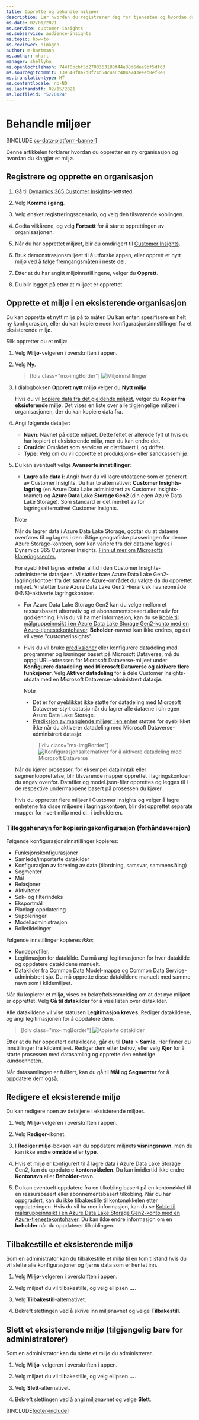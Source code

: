 ```yaml
---
title: Opprette og behandle miljøer
description: Lær hvordan du registrerer deg for tjenesten og hvordan du administrerer miljøer.
ms.date: 02/01/2021
ms.service: customer-insights
ms.subservice: audience-insights
ms.topic: how-to
ms.reviewer: nimagen
author: m-hartmann
ms.author: mhart
manager: shellyha
ms.openlocfilehash: 744f0bcbf5d2700363180f44e38d6dee9bf5df63
ms.sourcegitcommit: 139548f8a2d0f24d54c4a6c404a743eeeb8ef8e0
ms.translationtype: HT
ms.contentlocale: nb-NO
ms.lasthandoff: 02/15/2021
ms.locfileid: "5270124"
---
```

# <a name="manage-environments"></a>Behandle miljøer

[!INCLUDE [cc-data-platform-banner](../includes/cc-data-platform-banner.md)]

Denne artikkelen forklarer hvordan du oppretter en ny organisasjon og hvordan du klargjør et miljø.

## <a name="sign-up-and-create-an-organization"></a>Registrere og opprette en organisasjon

1. Gå til [Dynamics 365 Customer Insights](https://dynamics.microsoft.com/ai/customer-insights/)-nettsted.

2. Velg **Komme i gang**.

3. Velg ønsket registreringsscenario, og velg den tilsvarende koblingen.

4. Godta vilkårene, og velg **Fortsett** for å starte opprettingen av organisasjonen.

5. Når du har opprettet miljøet, blir du omdirigert til [Customer Insights](https://home.ci.ai.dynamics.com).

6. Bruk demonstrasjonsmiljøet til å utforske appen, eller opprett et nytt miljø ved å følge fremgangsmåten i neste del.

7. Etter at du har angitt miljøinnstillingene, velger du **Opprett**.

8. Du blir logget på etter at miljøet er opprettet.

## <a name="create-an-environment-in-an-existing-organization"></a>Opprette et miljø i en eksisterende organisasjon

Du kan opprette et nytt miljø på to måter. Du kan enten spesifisere en helt ny konfigurasjon, eller du kan kopiere noen konfigurasjonsinnstillinger fra et eksisterende miljø.

Slik oppretter du et miljø:

1. Velg **Miljø**-velgeren i overskriften i appen.

1. Velg **Ny**.

   > [!div class="mx-imgBorder"]
   > ![Miljøinnstillinger](media/environment-settings-dialog.png)

1. I dialogboksen **Opprett nytt miljø** velger du **Nytt miljø**.

   Hvis du vil [kopiere data fra det gjeldende miljøet](#additional-considerations-for-copy-configuration-preview), velger du **Kopier fra eksisterende miljø**. Det vises en liste over alle tilgjengelige miljøer i organisasjonen, der du kan kopiere data fra.

1. Angi følgende detaljer:
   - **Navn**: Navnet på dette miljøet. Dette feltet er allerede fylt ut hvis du har kopiert et eksisterende miljø, men du kan endre det.
   - **Område**: Området som servicen er distribuert i, og driftet.
   - **Type**: Velg om du vil opprette et produksjons- eller sandkassemiljø.

2. Du kan eventuelt velge **Avanserte innstillinger**:

   - **Lagre alle data i**: Angir hvor du vil lagre utdataene som er generert av Customer Insights. Du har to alternativer: **Customer Insights-lagring** (en Azure Data Lake administrert av Customer Insights-teamet) og **Azure Data Lake Storage Gen2** (din egen Azure Data Lake Storage). Som standard er det merket av for lagringsalternativet Customer Insights.

   > [!NOTE]
   > Når du lagrer data i Azure Data Lake Storage, godtar du at dataene overføres til og lagres i den riktige geografiske plasseringen for denne Azure Storage-kontoen, som kan variere fra der dataene lagres i Dynamics 365 Customer Insights. [Finn ut mer om Microsofts klareringssenter.](https://www.microsoft.com/trust-center)
   >
   > For øyeblikket lagres enheter alltid i den Customer Insights-administrerte datasjøen.
   > Vi støtter bare Azure Data Lake Gen2-lagringskontoer fra det samme Azure-området du valgte da du opprettet miljøet.
   > Vi støtter bare Azure Data Lake Gen2 Hierarkisk navneområde (HNS)-aktiverte lagringskontoer.

   - For Azure Data Lake Storage Gen2 kan du velge mellom et ressursbasert alternativ og et abonnementsbasert alternativ for godkjenning. Hvis du vil ha mer informasjon, kan du se [Koble til målgruppeinnsikt i en Azure Data Lake Storage Gen2-konto med en Azure-tjenestekontohaver](connect-service-principal.md). **Beholder**-navnet kan ikke endres, og det vil være "customerinsights".
   
   - Hvis du vil bruke [prediksjoner](predictions.md) eller konfigurere datadeling med programmer og løsninger basert på Microsoft Dataverse, må du oppgi URL-adressen for Microsoft Dataverse-miljøet under **Konfigurere datadeling med Microsoft Dataverse og aktivere flere funksjoner**. Velg **Aktiver datadeling** for å dele Customer Insights-utdata med en Microsoft Dataverse-administrert datasjø.

     > [!NOTE]
     > - Det er for øyeblikket ikke støtte for datadeling med Microsoft Dataverse-styrt datasjø når du lagrer alle dataene i din egen Azure Data Lake Storage.
     > - [Prediksjon av manglende miljøer i en enhet](predictions.md) støttes for øyeblikket ikke når du aktiverer datadeling med Microsoft Dataverse-administrert datasjø.

     > [!div class="mx-imgBorder"]
     > ![Konfigurasjonsalternativer for å aktivere datadeling med Microsoft Dataverse](media/Datasharing-with-DataverseMDL.png)

   Når du kjører prosesser, for eksempel datainntak eller segmentopprettelse, blir tilsvarende mapper opprettet i lagringskontoen du angav ovenfor. Datafiler og model.json-filer opprettes og legges til i de respektive undermappene basert på prosessen du kjører.

   Hvis du oppretter flere miljøer i Customer Insights og velger å lagre enhetene fra disse miljøene i lagringskontoen, blir det opprettet separate mapper for hvert miljø med ci_<environmentid> i beholderen.

### <a name="additional-considerations-for-copy-configuration-preview"></a>Tilleggshensyn for kopieringskonfigurasjon (forhåndsversjon)

Følgende konfigurasjonsinnstillinger kopieres:

- Funksjonskonfigurasjoner
- Samlede/importerte datakilder
- Konfigurasjon av forening av data (tilordning, samsvar, sammenslåing)
- Segmenter
- Mål
- Relasjoner
- Aktiviteter
- Søk- og filterindeks
- Eksportmål
- Planlagt oppdatering
- Suppleringer
- Modelladministrasjon
- Rolletildelinger

Følgende innstillinger kopieres *ikke*:

- Kundeprofiler.
- Legitimasjon for datakilde. Du må angi legitimasjonen for hver datakilde og oppdatere datakildene manuelt.
- Datakilder fra Common Data Model-mappe og Common Data Service-administrert sjø. Du må opprette disse datakildene manuelt med samme navn som i kildemiljøet.

Når du kopierer et miljø, vises en bekreftelsesmelding om at det nye miljøet er opprettet. Velg **Gå til datakilder** for å vise listen over datakilder.

Alle datakildene vil vise statusen **Legitimasjon kreves**. Rediger datakildene, og angi legitimasjonen for å oppdatere dem.

> [!div class="mx-imgBorder"]
> ![Kopierte datakilder](media/data-sources-copied.png)

Etter at du har oppdatert datakildene, går du til **Data** > **Samle**. Her finner du innstillinger fra kildemiljøet. Rediger dem etter behov, eller velg **Kjør** for å starte prosessen med datasamling og opprette den enhetlige kundeenheten.

Når datasamlingen er fullført, kan du gå til **Mål** og **Segmenter** for å oppdatere dem også.

## <a name="edit-an-existing-environment"></a>Redigere et eksisterende miljø

Du kan redigere noen av detaljene i eksisterende miljøer.

1.  Velg **Miljø**-velgeren i overskriften i appen.

2.  Velg **Rediger**-ikonet.

3. I **Rediger miljø**-boksen kan du oppdatere miljøets **visningsnavn**, men du kan ikke endre **område** eller **type**.

4. Hvis et miljø er konfigurert til å lagre data i Azure Data Lake Storage Gen2, kan du oppdatere **kontonøkkelen**. Du kan imidlertid ikke endre **Kontonavn** eller **Beholder**-navn.

5. Du kan eventuelt oppdatere fra en tilkobling basert på en kontonøkkel til en ressursbasert eller abonnementsbasert tilkobling. Når du har oppgradert, kan du ikke tilbakestille til kontonøkkelen etter oppdateringen. Hvis du vil ha mer informasjon, kan du se [Koble til målgruppeinnsikt i en Azure Data Lake Storage Gen2-konto med en Azure-tjenestekontohaver](connect-service-principal.md). Du kan ikke endre informasjon om en **beholder** når du oppdaterer tilkoblingen.

## <a name="reset-an-existing-environment"></a>Tilbakestille et eksisterende miljø

Som en administrator kan du tilbakestille et miljø til en tom tilstand hvis du vil slette alle konfigurasjoner og fjerne data som er hentet inn.

1.  Velg **Miljø**-velgeren i overskriften i appen. 

2.  Velg miljøet du vil tilbakestille, og velg ellipsen **...**. 

3. Velg **Tilbakestill**-alternativet. 

4.  Bekreft slettingen ved å skrive inn miljønavnet og velge **Tilbakestill**.

## <a name="delete-an-existing-environment-available-only-for-admins"></a>Slett et eksisterende miljø (tilgjengelig bare for administratorer)

Som en administrator kan du slette et miljø du administrerer.

1.  Velg **Miljø**-velgeren i overskriften i appen.

2.  Velg miljøet du vil tilbakestille, og velg ellipsen **...**. 

3. Velg **Slett**-alternativet. 

4.  Bekreft slettingen ved å angi miljønavnet og velge **Slett**.


[!INCLUDE[footer-include](../includes/footer-banner.md)]